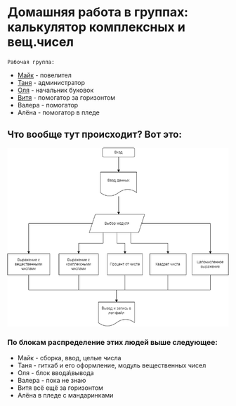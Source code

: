 # Домашняя работа в группах: калькулятор комплексных и вещ.чисел

`Рабочая группа:`
* [Майк](https://github.com/unnamemik) - повелител
* [Таня](https://github.com/SoleaT) - администратор
* [Оля](https://github.com/OlgaLob) - начальник буковок
* [Витя](https://github.com/RemoveFire) - помогатор за горизонтом
* Валера - помогатор
* Алёна - помогатор в пледе

## Что вообще тут происходит? Вот это:
![ну такой уж алгоритм](alg.png)

### По блокам распределение этих людей выше следующее:
* Майк - сборка, ввод, целые числа
* Таня - гитхаб и его оформление, модуль вещественных чисел
* Оля - блок ввода\вывода
* Валера - пока не знаю
* Витя всё ещё за горизонтом
* Алёна в пледе с мандаринками
